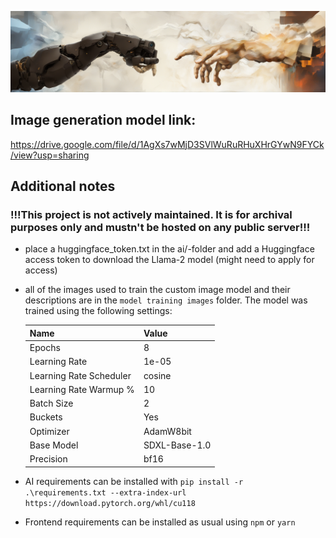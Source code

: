 ![Cover Image](material/CoverImage.png)

## Image generation model link:

https://drive.google.com/file/d/1AgXs7wMjD3SVlWuRuRHuXHrGYwN9FYCk/view?usp=sharing

## Additional notes

### !!!This project is not actively maintained. It is for archival purposes only and mustn't be hosted on any public server!!!

- place a huggingface_token.txt in the ai/-folder and add a Huggingface access token to download the Llama-2 model (might need to apply for access)

- all of the images used to train the custom image model and their descriptions are in the `model training images` folder. The model was trained using the following settings:

  | Name                    | Value         |
  | ----------------------- | ------------- |
  | Epochs                  | 8             |
  | Learning Rate           | 1e-05         |
  | Learning Rate Scheduler | cosine        |
  | Learning Rate Warmup %  | 10            |
  | Batch Size              | 2             |
  | Buckets                 | Yes           |
  | Optimizer               | AdamW8bit     |
  | Base Model              | SDXL-Base-1.0 |
  | Precision               | bf16          |

- AI requirements can be installed with `pip install -r .\requirements.txt --extra-index-url https://download.pytorch.org/whl/cu118`

- Frontend requirements can be installed as usual using `npm` or `yarn`

